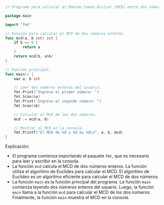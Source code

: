 ```go
// Programa para calcular el Máximo Común Divisor (MCD) entre dos números enteros.

package main

import "fmt"

// Función para calcular el MCD de dos números enteros.
func mcd(a, b int) int {
    if b == 0 {
        return a
    }
    return mcd(b, a%b)
}

// Función principal.
func main() {
    var a, b int

    // Leer dos números enteros del usuario.
    fmt.Print("Ingrese el primer número: ")
    fmt.Scan(&a)
    fmt.Print("Ingrese el segundo número: ")
    fmt.Scan(&b)

    // Calcular el MCD de los dos números.
    mcd := mcd(a, b)

    // Mostrar el MCD en la consola.
    fmt.Printf("El MCD de %d y %d es %d\n", a, b, mcd)
}
```

Explicación:

* El programa comienza importando el paquete `fmt`, que es necesario para leer y escribir en la consola.
* La función `mcd` calcula el MCD de dos números enteros. La función utiliza el algoritmo de Euclides para calcular el MCD. El algoritmo de Euclides es un algoritmo eficiente para calcular el MCD de dos números.
* La función `main` es la función principal del programa. La función `main` comienza leyendo dos números enteros del usuario. Luego, la función `main` llama a la función `mcd` para calcular el MCD de los dos números. Finalmente, la función `main` muestra el MCD en la consola.